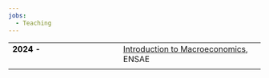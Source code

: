 ```yaml
---
jobs:
  - Teaching 
---
```


|    |    |   
|----------|----------|
| <b style="color:black">2024 - </b> &emsp; &emsp;&emsp; &emsp;  &emsp; &emsp; &emsp; &emsp; &emsp; &emsp;   | [Introduction to Macroeconomics](https://www.ensae.fr/courses/2), ENSAE|
|   |    |   
